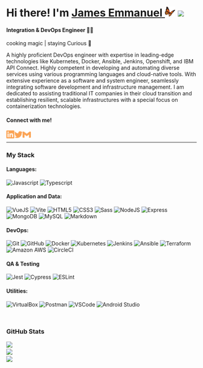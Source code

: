 # Hi there! I'm [James Emmanuel <img width="27px" src="./butterfly.png" />][website] <img src="https://media.giphy.com/media/hvRJCLFzcasrR4ia7z/giphy.gif" width="25px">

#### __Integration & DevOps Engineer__ 👨‍💻   
cooking magic | staying Curious 🦋

A highly proficient DevOps engineer with expertise in leading-edge technologies like Kubernetes, Docker, Ansible, Jenkins, Openshift, and IBM API Connect. Highly competent in developing and automating diverse services using various programming languages and cloud-native tools. With extensive experience as a software and system engineer, seamlessly integrating software development and infrastructure management. I am dedicated to assisting traditional IT companies in their cloud transition and establishing resilient, scalable infrastructures with a special focus on containerization technologies.

#### **Connect with me!** <br/>

[<img align="left" alt="jomoflash | LinkedIn" width="21px" src="./linkedin.svg" />][linkedin]
[<img align="left" alt="jomoflash | Twitter" width="22px" src="./twitter.svg" />][twitter]
[<img align="left" alt="hello | Gmail" width="22px" src="./gmail.svg" />][gmail]
<br/>

---

### **My Stack**

#### Languages:

![Javascript](https://img.shields.io/badge/-JavaScript-EDD222?style=flat&logo=javascript&logoColor=white)
![Typescript](https://img.shields.io/badge/-TypeScript-3178C6?style=flat&logo=typescript&logoColor=white)

#### Application and Data:

![VueJS](https://img.shields.io/badge/-Vue-4FC08D?style=flat&logo=vue.js&logoColor=white)
![Vite](https://img.shields.io/badge/-Vite-646CFF?style=flat&logo=Vite&logoColor=white)
![HTML5](https://img.shields.io/badge/-HTML5-E34F26?style=flat&logo=html5&logoColor=white)
![CSS3](https://img.shields.io/badge/-CSS3-1572B6?style=flat&logo=css3)
![Sass](https://img.shields.io/badge/-Sass-CC6699?style=flat&logo=sass&logoColor=white)
![NodeJS](http://img.shields.io/badge/-NodeJS-339933?style=flat&logo=node.js&logoColor=white)
![Express](http://img.shields.io/badge/-Express-000000?style=flat&logo=express&logoColor=white)
![MongoDB](http://img.shields.io/badge/-MongoDB-47A248?style=flat&logo=mongodb&logoColor=white)
![MySQL](https://img.shields.io/badge/-MySQL-4479A1?style=flat&logo=MySQL&logoColor=white)
![Markdown](https://img.shields.io/badge/-Markdown-000000?style=flat&logo=markdown&logoColor=white)

#### DevOps:

![Git](https://img.shields.io/badge/-Git-F05032?style=flat&logo=git&logoColor=white)
![GitHub](https://img.shields.io/badge/-Github-181717?style=flat&logo=github&logoColor=white)
![Docker](https://img.shields.io/badge/-Docker-2496ED?style=flat&logo=Docker&logoColor=white)
![Kubernetes](https://img.shields.io/badge/-Kubernetes-326CE5?style=flat&logo=Kubernetes&logoColor=white)
![Jenkins](https://img.shields.io/badge/-Jenkins-D24939?style=flat&logo=Jenkins&logoColor=white)
![Ansible](https://img.shields.io/badge/-Ansible-EE0000?style=flat&logo=Ansible&logoColor=white)
![Terraform](https://img.shields.io/badge/-Terraform-7B42BC?style=flat&logo=Terraform&logoColor=white)
![Amazon AWS](https://img.shields.io/badge/-Amazon%20AWS-232F3E?style=flat&logo=amazon-aws&logoColor=white)
![CircleCI](https://img.shields.io/badge/-CircleCI-343434?style=flat&logo=circleci&logoColor=white)

#### QA & Testing

![Jest](https://img.shields.io/badge/-Jest-C21325?style=flat&logo=jest&logoColor=white)
![Cypress](https://img.shields.io/badge/-Cypress-17202C?style=flat&logo=cypress&logoColor=white)
![ESLint](https://img.shields.io/badge/-ESLint-4B32C3?style=flat&logo=eslint&logoColor=white)

#### Utilities:

![VirtualBox](https://img.shields.io/badge/-VirtualBox-183A61?style=flat&logo=VirtualBox&logoColor=white)
![Postman](https://img.shields.io/badge/-Postman-FF6C37?style=flat&logo=postman&logoColor=white)
![VSCode](https://img.shields.io/badge/-VSCode-007ACC?style=flat&logo=visual-studio-code&logoColor=white)
![Android Studio](https://img.shields.io/badge/-Android%20Studio-3DDC84?style=flat&logo=android-studio&logoColor=white)

<br/>

### GitHub Stats

![](https://github-readme-stats.vercel.app/api?username=jomoflash&theme=blueberry&hide_border=&include_all_commits=true&count_private=true)<br/>
![](https://github-readme-streak-stats.herokuapp.com/?user=jomoflash&theme=blueberry&hide_border=false)<br/>
![](https://github-readme-stats.vercel.app/api/top-langs/?username=jomoflash&theme=blueberry&hide_border=false&include_all_commits=true&count_private=true&layout=compact)

<!-- ![GitHub Activity Graph](https://activity-graph.herokuapp.com/graph?username=jomoflash&theme=dracula&hide_border=true) -->

[website]: https://jomoflash.com
[twitter]: https://twitter.com/jomoflash
[linkedin]: https://www.linkedin.com/in/jomoflash
[gmail]: mailto:hi@jomoflash.com

<!-- ### Other infos:

[![Visits Badge](https://badges.pufler.dev/visits/jomoflash/jomoflash)](https://badges.pufler.dev)
[![Years bieng member Badge](https://badges.pufler.dev/years/jomoflash)](https://badges.pufler.dev)
[![Public Repos Badge](https://badges.pufler.dev/repos/jomoflash)](https://badges.pufler.dev) -->

<!--
**jomoflash/jomoflash** is a ✨ _special_ ✨ repository because its `README.md` (this file) appears on your GitHub profile.

Here are some ideas to get you started:

- 🔭 I’m currently working on ...
- 🌱 I’m currently learning ...
- 👯 I’m looking to collaborate on ...
- 🤔 I’m looking for help with ...
- 💬 Ask me about ...
- 📫 How to reach me: ...
- 😄 Pronouns: ...
- ⚡ Fun fact: ...
-->
